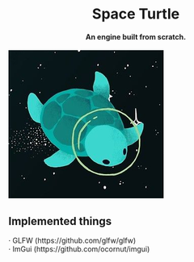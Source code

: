<h1 align="center"> Space Turtle </h1>
<h4 align="center"> An engine built from scratch. </h4>

![Turtle](https://github.com/PrimCarol/3VGP_SpaceTurtle/blob/main/others/icon.png)

<h2>Implemented things</h2>
  · GLFW (https://github.com/glfw/glfw)<br>
  · ImGui (https://github.com/ocornut/imgui)<br>
</p>
